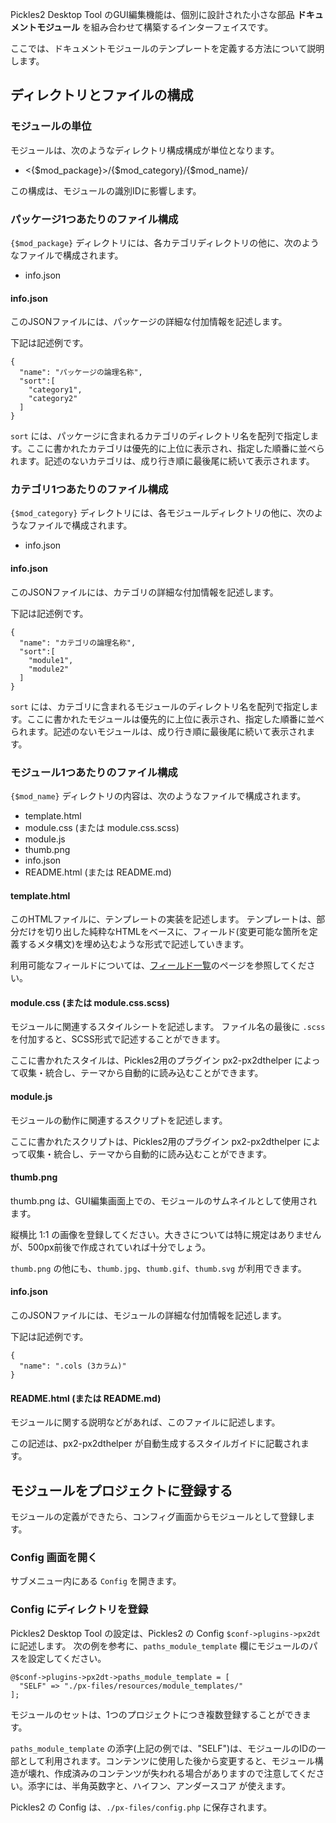 


Pickles2 Desktop Tool のGUI編集機能は、個別に設計された小さな部品 __ドキュメントモジュール__ を組み合わせて構築するインターフェイスです。

ここでは、ドキュメントモジュールのテンプレートを定義する方法について説明します。


<!-- autoindex -->



## ディレクトリとファイルの構成

### モジュールの単位

モジュールは、次のようなディレクトリ構成構成が単位となります。

- &lt;{$mod_package}&gt;/{$mod_category}/{$mod_name}/

この構成は、モジュールの識別IDに影響します。


### パッケージ1つあたりのファイル構成

`{$mod_package}` ディレクトリには、各カテゴリディレクトリの他に、次のようなファイルで構成されます。

- info.json

#### info.json

このJSONファイルには、パッケージの詳細な付加情報を記述します。

下記は記述例です。

```
{
  "name": "パッケージの論理名称",
  "sort":[
    "category1",
    "category2"
  ]
}
```

`sort` には、パッケージに含まれるカテゴリのディレクトリ名を配列で指定します。ここに書かれたカテゴリは優先的に上位に表示され、指定した順番に並べられます。記述のないカテゴリは、成り行き順に最後尾に続いて表示されます。


### カテゴリ1つあたりのファイル構成

`{$mod_category}` ディレクトリには、各モジュールディレクトリの他に、次のようなファイルで構成されます。

- info.json

#### info.json

このJSONファイルには、カテゴリの詳細な付加情報を記述します。

下記は記述例です。

```
{
  "name": "カテゴリの論理名称",
  "sort":[
    "module1",
    "module2"
  ]
}
```

`sort` には、カテゴリに含まれるモジュールのディレクトリ名を配列で指定します。ここに書かれたモジュールは優先的に上位に表示され、指定した順番に並べられます。記述のないモジュールは、成り行き順に最後尾に続いて表示されます。




### モジュール1つあたりのファイル構成

`{$mod_name}` ディレクトリの内容は、次のようなファイルで構成されます。

- template.html
- module.css (または module.css.scss)
- module.js
- thumb.png
- info.json
- README.html (または README.md)


#### template.html

このHTMLファイルに、テンプレートの実装を記述します。
テンプレートは、部分だけを切り出した純粋なHTMLをベースに、フィールド(変更可能な箇所を定義するメタ構文)を埋め込むような形式で記述していきます。

利用可能なフィールドについては、<a href="../fields/">フィールド一覧</a>のページを参照してください。


#### module.css (または module.css.scss)

モジュールに関連するスタイルシートを記述します。
ファイル名の最後に `.scss` を付加すると、SCSS形式で記述することができます。

ここに書かれたスタイルは、Pickles2用のプラグイン px2-px2dthelper によって収集・統合し、テーマから自動的に読み込むことができます。


#### module.js

モジュールの動作に関連するスクリプトを記述します。

ここに書かれたスクリプトは、Pickles2用のプラグイン px2-px2dthelper によって収集・統合し、テーマから自動的に読み込むことができます。


#### thumb.png

thumb.png は、GUI編集画面上での、モジュールのサムネイルとして使用されます。

縦横比 1:1 の画像を登録してください。大きさについては特に規定はありませんが、500px前後で作成されていれば十分でしょう。

`thumb.png` の他にも、`thumb.jpg`、`thumb.gif`、`thumb.svg` が利用できます。


#### info.json

このJSONファイルには、モジュールの詳細な付加情報を記述します。

下記は記述例です。

```
{
  "name": ".cols (3カラム)"
}
```

#### README.html (または README.md)

モジュールに関する説明などがあれば、このファイルに記述します。

この記述は、px2-px2dthelper が自動生成するスタイルガイドに記載されます。


## モジュールをプロジェクトに登録する

モジュールの定義ができたら、コンフィグ画面からモジュールとして登録します。

### Config 画面を開く

サブメニュー内にある `Config` を開きます。


### Config にディレクトリを登録

Pickles2 Desktop Tool の設定は、Pickles2 の Config `$conf->plugins->px2dt` に記述します。 次の例を参考に、`paths_module_template` 欄にモジュールのパスを設定してください。

```
@$conf->plugins->px2dt->paths_module_template = [
  "SELF" => "./px-files/resources/module_templates/"
];
```

モジュールのセットは、1つのプロジェクトにつき複数登録することができます。

`paths_module_template` の添字(上記の例では、"SELF")は、モジュールのIDの一部として利用されます。コンテンツに使用した後から変更すると、モジュール構造が壊れ、作成済みのコンテンツが失われる場合がありますので注意してください。添字には、半角英数字と、ハイフン、アンダースコア が使えます。

Pickles2 の Config は、`./px-files/config.php` に保存されます。




